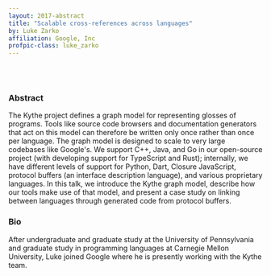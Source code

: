```yaml
---
layout: 2017-abstract
title: "Scalable cross-references across languages"
by: Luke Zarko
affiliation: Google, Inc
profpic-class: luke_zarko
---
```


<br/>

<br/>

### Abstract

The Kythe project defines a graph model for representing glosses of programs. Tools like source code browsers and documentation generators that act on this model can therefore be written only once rather than once per language. The graph model is designed to scale to very large codebases like Google's. We support C++, Java, and Go in our open-source project (with developing support for TypeScript and Rust); internally, we have different levels of support for Python, Dart, Closure JavaScript, protocol buffers (an interface description language), and various proprietary languages. In this talk, we introduce the Kythe graph model, describe how our tools make use of that model, and present a case study on linking between languages through generated code from protocol buffers.

### Bio

After undergraduate and graduate study at the University of Pennsylvania and graduate study in programming languages at Carnegie Mellon University, Luke joined Google where he is presently working with the Kythe team.

